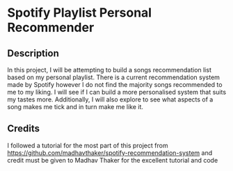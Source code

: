 # Spotify Playlist Personal Recommender

## Description
In this project, I will be attempting to build a songs recommendation list based on my personal playlist. There is a current recommendation system made by Spotify however I do not find the majority songs recommended to me to my liking. I will see if I can build a more personalised system that suits my tastes more. Additionally, I will also explore to see what aspects of a song makes me tick and in turn make me like it.   

## Credits
I followed a tutorial for the most part of this project from https://github.com/madhavthaker/spotify-recommendation-system and credit must be given to Madhav Thaker for the excellent tutorial and code
